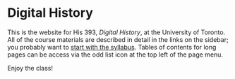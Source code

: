 # Digital History

This is the website for His 393, _Digital History_, at the University of Toronto. All of the course materials are described in detail in the links on the sidebar; you probably want to [start with the syllabus](./syllabus/his393syllabus/). Tables of contents for long pages can be access via the odd list icon at the top left of the page menu.

Enjoy the class!
